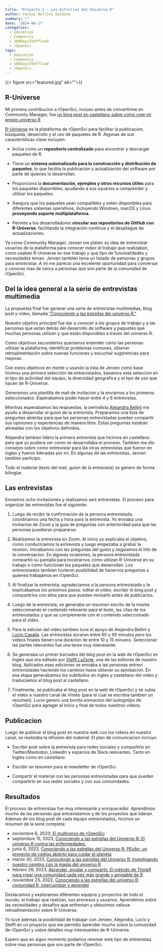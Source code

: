 ```yaml
---
title: "Proyecto 2 - Las Estrellas del Universo R"
author: Yanina Bellini Saibene
summary: "" 
date: '2024-06-17'
categories:
  - Education
  - Community
  - 100DaysToOffload
  - rOpenSci
tags:
  - Education
  - Community
  - 100DaysToOffload
  - rOpenSci
---
```


{{< figure src="featured.jpg" alt="">}}

> 

## R-Universe

Mi primera contribucion a rOpenSci, incluso antes de convertirme en Community Manager, fue [un blog post en castellano sobre como cree mi propio universo R](https://ropensci.org/es/blog/2021/09/21/creando-tu-r-universe/). 

[R-Universe](https://ropensci.org/r-universe/) es la plataforma de rOpenSci para facilitar la publicacion, búsqueda, desarrollo y el uso de paquetes de R. Algunas de sus características clave incluyen:

* Actúa como un **repositorio centralizado** para encontrar y descargar paquetes de R.

* Tiene un **sistema automatizado para la construcción y distribución de paquetes**, lo que facilita la publicación y actualización del software por parte de quienes lo desarrollan.

* Proporciona la **documentación, ejemplos y otros recursos útiles** para los paquetes disponibles, ayudando a sus usuarios a comprender y utilizar los paquetes.

* Asegura que los paquetes sean compatibles y estén disponibles para diferentes sistemas operativos, incluyendo Windows, macOS y Linux **proveyendo soporte múltiplataforma**. 

* Permite a los desarrolladores **vincular sus repositorios de GitHub con R-Universe**, facilitando la integración continua y el despliegue de actualizaciones.

Ya como Community Manager, Jeroen me plateo su idea de entrevistar usuarios de la plataforma para conocer mejor el trabajo que realizaban, como usaban R-Universe en ese trabajo y que tipo de funcioalidades y necesidades tenian. Jeroen tambien tenia un listado de personas y grupos para entrevistar. A mi me parecio una excelente oportunidad para conversar y conocer mas de cerca a personas que son parte de la comunidad de rOpenSci. 

## Del la idea general a la serie de entrevistas multimedia

La propuesta final fue generar una serie de entrevistas multimedias, blog post y video, llamada ["Conociendo a las estrellas del universo R."](https://ropensci.org/es/tags/r-universe-stars/) 

Nuestro _objetivo principal_ fue dar a conocer a los grupos de trabajo y a las personas que están detrás del desarrollo de software y paquetes que muchas personas utilizan y que están disponibles a través del universo R. 

Como _objetivos secundarios_ queriamos entender cómo las personas utilizan la plataforma, identificar problemas comunes, obtener retroalimentación sobre nuevas funciones y escuchar sugerencias para mejoras. 

Con estos objetivos en mente y usando la lista de Jeroen como base hicimos una primera selección de entrevistados, basamos esta seleccion en el tipo de actividad del equipo, la diversidad geográfica y el tipo de uso que hacen de R-Universe.

Generamos una plantilla de mail de invitacion y la enviamos a los primeros seleccionados. Esperabamos poder hacer entre 4 y 6 entrevistas. 

Mientras esperabamos las respuestas, la periodista [Alejandra Bellini](https://ropensci.org/es/author/alejandra-bellini/) me ayudo a desarrollar el guion de la entrevista. Preparamos una lista de preguntas abiertas para que las personas entrevistadas puedan compartir sus opiniones y experiencias de manera libre. Estas preguntas estaban alineadas con los objetivos definidos.

Alejandra tambien lidero la primera entrevista que hicimos en castellano para que yo pudiera ver como se desarrollaba el proceso.  Tambien me dio consejos sobre como entrevistar para las otras entrevistas que fueron en ingles y fueron lideradas por mi.  En algunas de las entrevistas, Jeroen tambien participo.

Todo el material (texto del mail, guion de la entrevista) se genero de forma bilingüe. 

## Las entrevistas

Enviamos ocho invitaciones y realizamos seis entrevistas. El proceso para organizar las entrevistas fue el siguiente:

1) Luego de recibir la confirmación de la persona entrevistada, coordinamos una fecha y hora para la entrevista.  Yo enviaba una invitacion de Zoom y la guia de preguntas con anterioridad para que las personas puedieran prepararse. 

2) Realizamos la entrevista en Zoom. Al inicio yo explicaba el objetivo, como conduciriamos la entrevista y luego empezaba a grabar la reunion. Iniciabamos con las preguntas del guion y seguiamos el hilo de la conversacion. En algunas ocasiones, la persona entrevistada compartió su pantalla para mostrarnos cómo utilizan R-Universe en su trabajo o como funcionan los paquetes que desarrollan. Los entrevistados tambien tuvieron posibilidad de hacernos preguntas a quienes trabajamos en rOpenSci.

3) Al finalizar la entrevista, agradeciamos a la persona entrevistada y le explicábamos los próximos pasos: editar el video, escribir el blog post y compartirlos con ellos para que puedan revisarlo antes de publicarlos. 

4) Luego de la entrevista, se generaba un resumen escrito de la misma seleccionando el contenido relevante para el texto, las citas de los entrevistados y que se complemente con el contenido seleccionado para el video. 

5) Para la edicion del video tambien tuve el apoyo de Alejandra Bellini y [Lucio Casalla](https://ropensci.org/es/author/lucio-casalla/). Las entrevistas duraron entre 60 y 90 minutos pero los videos finales tienen una duracion de entre 10 y 15 minutos. Seleccionar las partes relevantes fue una tarea muy interesante. 

6) Se generaba un primer borrados del blog post en la web de rOpenSci en Ingles que era editado por [Steffi LaZerte](https://ropensci.org/author/steffi-lazerte/), una de las editoras de nuestro blog. Aplicados esas ediciones se enviaba a las personas entrevi entrevistadas haciendo los cambios hasta obtener su aprobacion.  En esa etapa generabamos los subtituilos en ingles y castellano del video y traduciamos el blog post al castellano.  

7) Finalmente, se publicaba el blog post en la web de rOpenSci y se subia el video a nuestro canal de Vimeo (para el cual se escribia tambien un resumen). Lucio genero una bonita animacion del isologotipo de rOpenSci para agregar al inicio y final de todos nuestros videos.

## Publicacion

Luego de publicar el blog post en nuestra web con los videos en nuestro canal, se realizaba la difusion del material. El plan de comunicacion incluyo:

* Escribir post sobre la entrevista para redes sociales y compartirlo en Twitter/Mastodon, LinkedIn y espacios de Slack relevantes. Tanto en Ingles como en castellano.

* Escribir un resumen para el newsletter de rOpenSci.

* Compartir el material con las personas entrevistadas para que puedan compartirlo en sus redes sociales y con sus comunidades.

## Resultados

El proceso de entrevistas fue muy interesante y enriquecedor. Aprendimos mucho de las personas que entrevistamos y de los proyectos que lideran.  Ademas de los blog post de cada equipo entrevistados, hicimos un resumen de la serie completa:

* noviembre 6, 2023, [El multiverso de rOpenSci](https://ropensci.org/es/blog/2023/11/06/r-universe-stars-finale-es/)
* septiembre 15, 2023, [Conociendo a las estrellas del Universo R: El universo R contra las enfermedades.]()
* junio 6, 2023, [Conociendo a las estrellas del Universo R: PEcAn, un proyecto de código abierto para cuidar el planeta]()
* marzo 30, 2023, [Conociendo a las estrellas del Universo R: Investigando nuestro cerebro con la magia del universo R]()
* febrero 28, 2023, [Aprender, ayudar y compartir. El método de ThinkR para crear una comunidad cada vez más grande y amigable de R]()
* noviembre 23, 2022, [Conociendo a las estrellas del universo R: comunidad R, intercambiar y aprender]()

Destacamos y exploramos diferentes equipos y proyectos de todo el mundo, el trabajo que realizan, sus procesos y usuarios. Aprendimos sobre las necesidades y desafíos que enfrentan y obtuvimos valiosa retroalimentación sobre R-Universe. 

Yo tuve ademas la posibilidad de trabajar con Jeroen, Alejandra, Lucio y Steffi en un proyecto que me permitio aprender mucho sobre la comunidad de rOpenSci y sobre detalles muy interesantes de R-Universe.

Espero que en algun momento podamos retomar este tipo de entrevistas sobre mas personas que son parte de rOpenSci.
